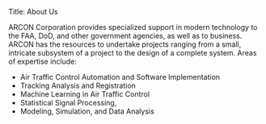 Title: About Us

ARCON Corporation provides specialized support in modern technology to the FAA, DoD, and other government agencies, as well as to business. ARCON has the resources to undertake projects ranging from a small, intricate subsystem of a project to the design of a complete system. Areas of expertise include:
- Air Traffic Control Automation and Software Implementation
- Tracking Analysis and Registration
- Machine Learning in Air Traffic Control
- Statistical Signal Processing,
- Modeling, Simulation, and Data Analysis
